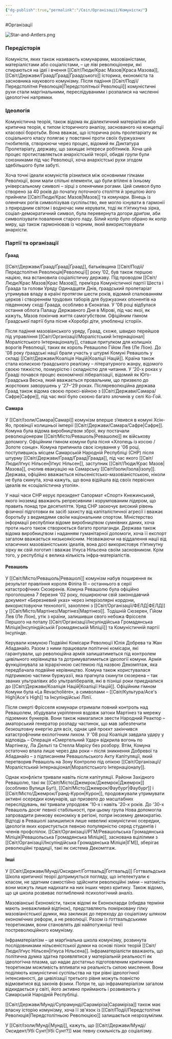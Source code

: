 ```yaml
---
{"dg-publish":true,"permalink":"/Світ/Організації/Комуністи/"}
---
```


#Організації

![Star-and-Antlers.png](/img/user/imgs/Star-and-Antlers.png)
### Передісторія
Комуністи, яких також називають комунарами, мазовіаністами, матеріалістами або соціалістами, – це ліві революціонери, які спираються на ідеї і вчення [[Світ/Люди/Крас Мазов\|Краса Мазова]], [[Світ/Держави/Ґраад/Ґраад\|Ґраадського]] історика, економіста та засновника наукового комунізму. Після падіння [[Світ/Події/Передстолітня Революція\|Передстолітньої Революції]] комуністичні рухи стали маргінальними, переслідуваними і розпалися на численні ідеологічні напрямки.
### Ідеологія
Комуністична теорія, також відома як діалектичний матеріалізм або критична теорія, є типом історичного аналізу, заснованого на концепції класової боротьби. Вона вважає, що історична роль пролетаріату як соціального класу полягає у повстанні проти своїх буржуазних гнобителів, створюючи через процес, відомий як Диктатура Пролетаріату, державу, що захищає інтереси робітників. Хоча цей процес протиставляється анархістській теорії, обидві групи були союзниками під час Революції, хоча анархістські рухи згодом здебільшого були забуті.

Хоча точні ідеали комуністів різнилися між основними гілками Революції, вони мали спільні елементи, що були втілені в їхньому універсальному символі – зірці з оленячими рогами. Цей символ було створено за 40 років до початку поточного століття й зрештою його прийняли [[Світ/Люди/Крас Мазов\|Мазов]] та комунари. Вінець із оленячих рогів символізував суспільство, яке могло існувати в гармонії з природним світом і водночас ним керувати, тоді як п’ятикутна зірка, соціал-демократичний символ, була перевернута догори дриґом, аби символізувати повалення старого ладу. Білий колір було обрано як колір миру, що також гармоніював із чорним, який використовували анархісти.
### Партії та організації
#### Ґраад
[[Світ/Держави/Ґраад/Ґраад\|Ґраад]], батьківщина [[Світ/Події/Передстолітня Революція\|Революції]] року ’02, був також першою нацією, яка встановила соціалістичну державу. Під проводом [[Світ/Люди/Крас Мазов\|Крас Мазов]], прем’єра Комуністичної партії Шеста і Ґраада та голови Уряду Одинадцяти Днів, ґраадський пролетаріат утримував владу в країні протягом шести років, відомий спалюванням церков і створенням трудових таборів для буржуазних опонентів на південному сході Ґраада, особливо в Єкокатаа. У '08 році відбулася остання облога Палацу Державного Дня в Мірові, під час якої, як кажуть, Мазов покінчив життя самогубством. Офіційним гімном Ґраадської партії була пісня «Хоробрі діти, улюбленці історії».

Після падіння мазовіанського уряду, Ґраад, схоже, швидко перейшов під управління [[Світ/Організації/Моралістський Інтернаціонал\|Моралістського Інтернаціоналу]], ставши притулком для колишніх ворогів Революції, таких як король Ревашолю Гійом Лев (Ле Ліон). До '08 року ґраадські нації брали участь у штурмі Комуні Ревашоль у складі [[Світ/Держави/Коаліція Націй\|Коаліції Націй]]. Країна також стала колискою ґраадського реалізму – літературного жанру, відомого своєю тяжкістю, похмурістю і складністю для читання. У '20-х роках у Ґрааді почався процес економічної лібералізації, відомий як Юґо-Ґраадська Весна, який вважається провальним, що призвело до жорстоких заворушень у '27–'29 роках. Післяреволюційна держава Ґраад також відома своєю проксі-війною з [[Світ/Держави/Самара/Сафре\|Сафре]], під час якої було скоєно багато злочинів у селі Ко-Гой.
#### Самара
У [[Світ/Ізоли/Самара\|Самарі]] комунізм вперше з’явився в комуні Хсін-Яо, провінції колишньої імперії [[Світ/Держави/Самара/Сафре\|Сафре]]. Комуна була відома виробництвом зброї, яку постачали революціонерам [[Світ/Місто/Ревашоль\|Ревашолю]] як військову допомогу. Офіційним гімном комуни була пісня «Хлопець із косою / Золоте сонце». Комуна припинила своє існування у '06 році, поступившись місцем Самарській Народній Республіці (СНР) після штурму [[Світ/Держави/Ґраад/Ґраад\|Ґраада]], під час якого [[Світ/Люди/Іґнус Нільсен\|Іґнус Нільсен]], заступник [[Світ/Люди/Крас Мазов\|Мазова]], очолив евакуацію на Самарську [[Світ/Ізоли/Ізола\|ізолу]]. Держава, офіційно вважається нільсеністсько-мазовіаністською, ніколи не була скинута, хоча кажуть, що вона відійшла від своїх первісних ідеалів як «соціалістична утопія».

У наші часи СНР керує президент Сапормат «Спорт» Кнежинський, якого іноземці вважають репресивним і корумпованим лідером, що править понад три десятиліття. Уряд СНР заохочує високий рівень фізичної підготовки як засіб захисту від капіталістичної агресії і вважає боротьбу з ведмедями своїм національним спортом. Міністерство інформації республіки відоме виробництвом сумнівних даних, хоча проти нього також створюється багато пропаганди. Держава також відома виробництвом і наданням гуманітарної допомоги, хоча її експорт загалом вважається низькоякісним. Незважаючи на віддалення нації від класичних мазовіаністських ідеалів, вона досі використовує п’ятикутну зірку як свій логотип і вважає Іґнуса Нільсена своїм засновником. Крім того, у республіці є велика кількість інфра-матеріалістів.
#### Ревашоль
У [[Світ/Місто/Ревашоль\|Ревашолі]] комунізм набув поширення як результат правління короля Філіпа III – останнього в серії катастрофічних Сюзеренів. Комуна Ревашолю була офіційно проголошена 7 березня '02 року, поширюючи свій законодавчий документ «Березневий указ» через інтерізолярні кордони, використовуючи технології, захоплені з [[Світ/Організації/ФЕЛД\|ФЕЛД]] у [[Світ/Місто/Мартінез/Мартінез\|Мартінезі]]. Тодішній Сюзерен, Ґійом Лев (Ле Ліон), утік з країни, залишивши свого небожа Фрісселя Першого на поталу [[Світ/Організації/Інсуліндійська Громадянська Міліція\|Інсуліндійській Громадянській Міліції]] та Комуністичній партії Інсулінде.

Керували комуною Подвійні Комісари Революції Юлія Добрева та Жан Абаданайз. Разом з ними працювали політичні комісари, які гарантували, що революційна армія залишатиметься під контролем цивільного керівництва та дотримуватиметься ідеології комуни. Армія функціонувала за ієрархічною системою під назвою Декомптаж, яка передбачала подвійне керівництво. Комуна також користувалася підтримкою частини буржуазії, яка прагнула скинути сюзерена – так званих ультралівих або ультралібералів, які в пізніші роки приєдналися до [[Світ/Держави/Коаліція Націй\|Коаліції Націй]]. Офіційним гімном Комуни була «La Revacholière», а символами – [[Світ/Культура/Ace's High\|Ace's High]] та Інсуліндійські Лілії.

Після смерті Фрісселя комунари отримали повний контроль над Ревашолем, збудували укріплення вздовж затоки Мартінез та мережу підземних бункерів. Вони також намагалися звести Народний Реактор – аматорський генератор розпаду частинок, що мав забезпечити безкоштовну енергію для всіх, однак цей проєкт закінчився катастрофічним екологічним лихом. У '08 році Коаліція завдала удару у відповідь – Операція «Смертельний Удар» відкрила вогонь по Мартінезу, Ла Дельті та Стелла Марісу без розбору. Втім, Комуна остаточно впала лише через два роки – після зникнення Добревої та Абаданайз – з підписанням Ревашольського Акту Капітуляції, який перетворив Ревашоль на Зону Контролю під опікою [[Світ/Організації/Моралістський Інтернаціонал\|Моралістського Інтернаціоналу]].

Однак конфлікти тривали навіть після капітуляції. Райони Західного Ревашолю, такі як [[Світ/Місто/Джемрок/Джемрок\|Джемрок]] (особливо Вулиця Буґі), [[Світ/Місто/Джемрок/Фаубурґ\|Фаубурґ]] і [[Світ/Місто/Джемрок/Гранд-Курон\|Курон]], продовжували утримувати активні осередки комунарів, що призвело до масштабних переслідувань, які тривали упродовж '10-х і навіть '20-х років. До '30-х Ревашоль досяг певної стабільності, при цьому група Нова допомогла запровадити ринкову економіку в регіоні, попри іноземну демократію. Відтоді в Ревашолі залишилися лише невеликі комуністичні осередки, ідеологія яких користується певною популярністю серед студентів і членів профспілок. [[Світ/Організації/РГМ/Ревашольська Громадянська Міліція\|Ревашольська Громадянська Міліція]], заснована вцілілими з [[Світ/Організації/Інсуліндійська Громадянська Міліція\|ІГМ]], зберігає революційні традиції, такі як система Декомптаж.
#### Інші
У [[Світ/Держави/Мунді/Оксидент/Ґоттвальд\|Ґоттвальді]] Ґоттвальдська Школа критичної теорії дотримується погляду, що інтелектуали є класом, не здатним самостійно здійснити революційні зміни – натомість вони можуть лише надихати на них інших через критику. Також відомо, що ця школа розвиває поглиблений психологічний аналіз.

Мазовіанські Економісти, також відомі як Еконокларди (обидва терміни мають зневажливий відтінок), представляють помірковану гілку мазовіаністської думки, яка закликає до переходу до соціалізму шляхом економічних реформ, а не революції. Разом із ґоттвальдськими теоретиками, вони становлять дві найпотужніші течії постреволюційного комунізму.

Інфраматеріалізм – це марґінальна школа комунізму, розвинута послідовниками нільсеністської думки на основі пізніх теорій [[Світ/Люди/Іґнус Нільсен\|Іґнуса Нільсена]]. Інфраматеріалісти вважають, що політична думка здатна проявлятися у матеріальній реальності як ідеологічна плазма, що надає достатньо підготовленим критичним теоретикам можливість впливати на реальність силою мислення. Вони поділяють комуністичні суспільства на три рівні ідеологічної інтенсивності, де цивілізації третього рівня можуть повністю відмовитися від законів фізики. Попри те, що інфраматеріалізм загалом відкидається у світі, його активно приймають і розвивають у Самарській Народній Республіці.

[[Світ/Держави/Мунді/Супрамунді/Сараміріза\|Сараміріза]] також має власну історію комунізму, хоча її зв'язок із [[Світ/Події/Передстолітня Революція\|Передстолітньою Революцією]] залишається незрозумілим.

У [[Світ/Ізоли/Мунді\|Мунді]], кажуть, що [[Світ/Держави/Мунді/Оксидент/Убі Сунт\|Убі Сунт?]] має певну схильність до соціалізму.